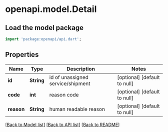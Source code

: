 # openapi.model.Detail

## Load the model package
```dart
import 'package:openapi/api.dart';
```

## Properties
Name | Type | Description | Notes
------------ | ------------- | ------------- | -------------
**id** | **String** | id of unassigned service/shipment | [optional] [default to null]
**code** | **int** | reason code | [optional] [default to null]
**reason** | **String** | human readable reason | [optional] [default to null]

[[Back to Model list]](../README.md#documentation-for-models) [[Back to API list]](../README.md#documentation-for-api-endpoints) [[Back to README]](../README.md)


